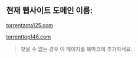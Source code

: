 ## 현재 웹사이트 도메인 이름:

[torrentzota125.com](https://torrentzota125.com)

[torrenttop146.com](https://torrenttop146.com)


> 찾을 수 없는 경우 이 페이지를 북마크에 추가하세요.
